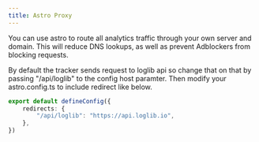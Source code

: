```yaml
---
title: Astro Proxy
---
```


You can use astro to route all analytics traffic through your own server and domain. This will reduce DNS lookups, as well as prevent Adblockers from blocking requests.

By default the tracker sends request to loglib api so change that on that by passing "/api/loglib" to the config host paramter. Then modify your astro.config.ts to include redirect like below.

```ts
export default defineConfig({
    redirects: {
        "/api/loglib": "https://api.loglib.io",
    },
})
```
